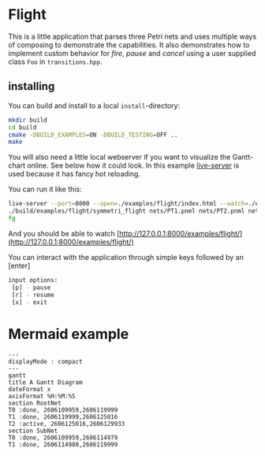# Flight

This is a little application that parses three Petri nets and uses multiple ways of composing to demonstrate the capabilities. It also demonstrates how to implement custom behavior for *fire*, *pause* and *cancel* using a user supplied class `Foo` in `transitions.hpp`.

## installing

You can build and install to a local `install`-directory:

```bash
mkdir build
cd build
cmake -DBUILD_EXAMPLES=ON -DBUILD_TESTING=OFF ..
make
```

You will also need a little local webserver if you want to visualize the Gantt-chart online. See below how it could look. In this example [live-server](https://github.com/tapio/live-server) is used because it has fancy hot reloading.

You can run it like this:

```bash
live-server --port=8000 --open=./examples/flight/index.html --watch=./examples/flight & \
./build/examples/flight/symmetri_flight nets/PT1.pnml nets/PT2.pnml nets/PT3.pnml && \
fg
```

And you should be able to watch [http://127.0.0.1:8000/examples/flight/](http://127.0.0.1:8000/examples/flight/)

You can interact with the application through simple keys followed by an [enter]

```bash
input options:
 [p] - pause
 [r] - resume
 [x] - exit
 ```

# Mermaid example

```mermaid
---
displayMode : compact
---
gantt
title A Gantt Diagram
dateFormat x
axisFormat %H:%M:%S
section RootNet
T0 :done, 2606109959,2606119999
T1 :done, 2606119999,2606125016
T2 :active, 2606125016,2606129933
section SubNet
T0 :done, 2606109959,2606114979
T1 :done, 2606114980,2606119999
```
